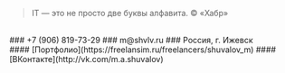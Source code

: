 > IT — это не просто две буквы алфавита. © «Хабр»

<br>
### +7 (906) 819-73-29
### m@shvlv.ru
### Россия, г. Ижевск
<br>
#### [Портфолио](https://freelansim.ru/freelancers/shuvalov_m)
#### [ВКонтакте](http://vk.com/m.a.shuvalov)
